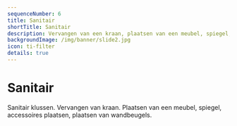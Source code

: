 ```yaml
---
sequenceNumber: 6
title: Sanitair
shortTitle: Sanitair
description: Vervangen van een kraan, plaatsen van een meubel, spiegel, accessoires plaatsen, plaatsen van wandbeugels.
backgroundImage: /img/banner/slide2.jpg
icon: ti-filter
details: true
---
```

# Sanitair

Sanitair klussen. Vervangen van kraan. Plaatsen van een meubel, spiegel, accessoires plaatsen, plaatsen van wandbeugels. 